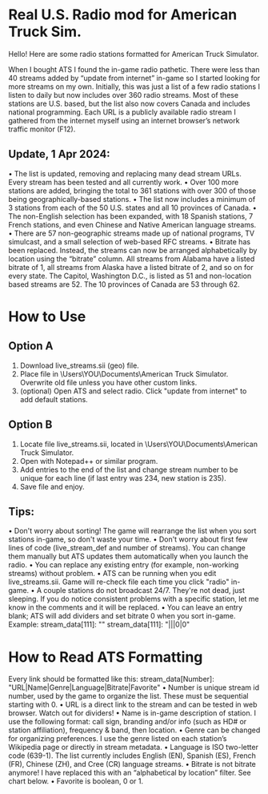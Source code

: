 # Real U.S. Radio mod for American Truck Sim.
Hello! Here are some radio stations formatted for American Truck Simulator.

When I bought ATS I found the in-game radio pathetic. There were less than 40 streams added by “update from internet” in-game so I started looking for more streams on my own. Initially, this was just a list of a few radio stations I listen to daily but now includes over 360 radio streams. Most of these stations are U.S. based, but the list also now covers Canada and includes national programming. Each URL is a publicly available radio stream I gathered from the internet myself using an internet browser’s network traffic monitor (F12).

## Update, 1 Apr 2024:
•	The list is updated, removing and replacing many dead stream URLs. Every stream has been tested and all currently work.
•	Over 100 more stations are added, bringing the total to 361 stations with over 300 of those being geographically-based stations.
•	The list now includes a minimum of 3 stations from each of the 50 U.S. states and all 10 provinces of Canada.
•	The non-English selection has been expanded, with 18 Spanish stations, 7 French stations, and even Chinese and Native American language streams.
•	There are 57 non-geographic streams made up of national programs, TV simulcast, and a small selection of web-based RFC streams.
•	Bitrate has been replaced. Instead, the streams can now be arranged alphabetically by location using the “bitrate” column. All streams from Alabama have a listed bitrate of 1, all streams from Alaska have a listed bitrate of 2, and so on for every state. The Capitol, Washington D.C., is listed as 51 and non-location based streams are 52. The 10 provinces of Canada are 53 through 62.

# How to Use

## Option A
1.	Download  live_streams.sii (geo) file.
2.	Place file in \Users\YOU\Documents\American Truck Simulator. Overwrite old file unless you have other custom links.
3.	(optional) Open ATS and select radio. Click "update from internet" to add default stations.

## Option B
1.	Locate file live_streams.sii, located in \Users\YOU\Documents\American Truck Simulator.
2.	Open with Notepad++ or similar program.
3.	Add entries to the end of the list and change stream number to be unique for each line (if last entry was 234, new station is 235).
4.	Save file and enjoy.

## Tips:
•	Don't worry about sorting! The game will rearrange the list when you sort stations in-game, so don't waste your time.
•	Don't worry about first few lines of code (live_stream_def and number of streams). You can change them manually but ATS updates them automatically when you launch the radio.
•	You can replace any existing entry (for example, non-working streams) without problem.
•	ATS can be running when you edit live_streams.sii. Game will re-check file each time you click "radio" in-game.
•	A couple stations do not broadcast 24/7. They're not dead, just sleeping. If you do notice consistent problems with a specific station, let me know in the comments and it will be replaced.
•	You can leave an entry blank; ATS will add dividers and set bitrate 0 when you sort in-game. Example:
 stream_data[111]: ""
 stream_data[111]: "|||0|0"

# How to Read ATS Formatting
Every link should be formatted like this:
 stream_data[Number]: "URL|Name|Genre|Language|Bitrate|Favorite"
•	Number is unique stream id number, used by the game to organize the list. These must be sequential starting with 0.
•	URL is a direct link to the stream and can be tested in web browser. Watch out for dividers!
•	Name is in-game description of station. I use the following format: call sign, branding and/or info (such as HD# or station affiliation), frequency & band, then location.
•	Genre can be changed for organizing preferences. I use the genre listed on each station’s Wikipedia page or directly in stream metadata.
•	Language is ISO two-letter code (639-1). The list currently includes English (EN), Spanish (ES), French (FR), Chinese (ZH), and Cree (CR) language streams.
•	Bitrate is not bitrate anymore! I have replaced this with an “alphabetical by location” filter. See chart below.
•	Favorite is boolean, 0 or 1.
